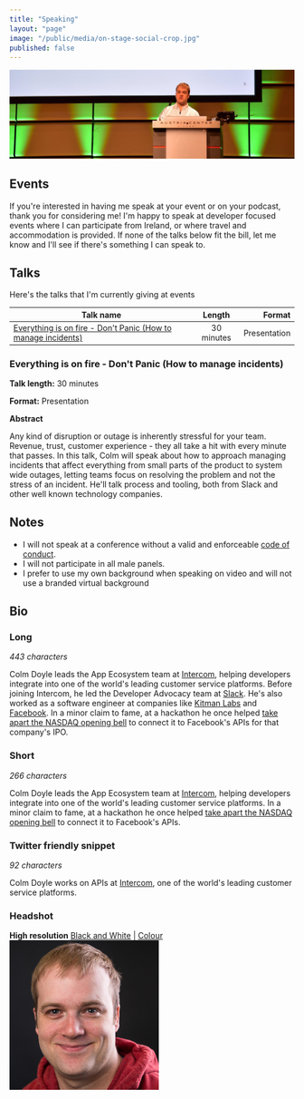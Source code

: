 ```yaml
---
title: "Speaking"
layout: "page"
image: "/public/media/on-stage-social-crop.jpg"
published: false
---
```


![Colm Doyle speaking on stage](/public/media/on-stage-cropped.jpg)

## Events

If you're interested in having me speak at your event or on your podcast, thank you for considering me! I'm happy to speak at developer focused events where I can participate from Ireland, or where travel and accommodation is provided. If none of the talks below fit the bill, let me know and I'll see if there's something I can speak to. 

## Talks

Here's the talks that I'm currently giving at events

| Talk name     | Length        | Format  |
| ------------- |:-------------:| -----:|
| [Everything is on fire - Don't Panic (How to manage incidents)](#everything-is-on-fire---dont-panic-how-to-manage-incidents)  | 30 minutes | Presentation |

### Everything is on fire - Don't Panic (How to manage incidents)

**Talk length:**    30 minutes

**Format:**         Presentation

**Abstract**

Any kind of disruption or outage is inherently stressful for your team. Revenue, trust, customer experience - they all take a hit with every minute that passes. In this talk, Colm will speak about how to approach managing incidents that affect everything from small parts of the product to system wide outages, letting teams focus on resolving the problem and not the stress of an incident. He'll talk process and tooling, both from Slack and other well known technology companies.

## Notes

- I will not speak at a conference without a valid and enforceable [code of conduct](https://www.ashedryden.com/blog/codes-of-conduct-101-faq).
- I will not participate in all male panels.
- I prefer to use my own background when speaking on video and will not use a branded virtual background

## Bio

### Long

_443 characters_

Colm Doyle leads the App Ecosystem team at [Intercom](https://www.intercom.com), helping developers integrate into one of the world's leading customer service platforms. Before joining Intercom, he led the Developer Advocacy team at [Slack](https://www.slack.com). He's also worked as a software engineer at companies like [Kitman Labs](https://www.kitmanlabs.com) and [Facebook](https://developers.facebook.com). In a minor claim to fame, at a hackathon he once helped [take apart the NASDAQ opening bell](http://techcrunch.com/2012/05/18/how-facebook-hacked-the-nasdaq-button/) to connect it to Facebook's APIs for that company's IPO.


### Short

_266 characters_

Colm Doyle leads the App Ecosystem team at [Intercom](https://www.intercom.com), helping developers integrate into one of the world's leading customer service platforms. In a minor claim to fame, at a hackathon he once helped [take apart the NASDAQ opening bell](http://techcrunch.com/2012/05/18/how-facebook-hacked-the-nasdaq-button/) to connect it to Facebook's APIs.


### Twitter friendly snippet

_92 characters_

Colm Doyle works on APIs at [Intercom](https://www.intercom.com), one of the world's leading customer service platforms.

### Headshot

**High resolution** [Black and White](/public/media/headshots/colmdoyle-black-and-white.jpg) | [Colour](/public/media/headshots/colmdoyle-colour.jpg)
![Photo of Colm Doyle](/public/media/headshot264.jpg)